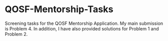 # QOSF-Mentorship-Tasks
Screening tasks for the QOSF Mentorship Application. 
My main submission is Problem 4. 
In addition, I have also provided solutions for Problem 1 and Problem 2. 

